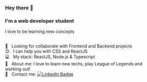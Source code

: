 ### Hey there 🤘

### I'm a web developer student
 I love to be learning new concepts

 <br/> :purple_heart: &nbsp; Looking for collaborate with Frontend and Backend projects
 <br/> :blush: &nbsp; I can help you with CSS and ReactJS
 <br/> :computer: &nbsp; My stack: ReactJS, Node.js & Typescript
 <br/> 💬  &nbsp; About me: I love to learn new techs, play League of Legends and working out!
 <br/> :email: &nbsp; Contact me: [![Linkedin Badge](https://img.shields.io/badge/-Vitor%20Couto-blue?style=flat-square&logo=Linkedin&logoColor=white&link=https://www.linkedin.com/in/vitor-couto-728b48194/)](https://www.linkedin.com/in/vitor-couto-728b48194/)
